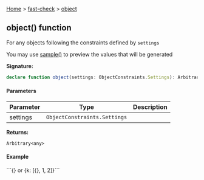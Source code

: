 [Home](/) &gt; [fast-check](../fast-check.md) &gt; [object](object_1.md)

## object() function

For any objects following the constraints defined by `settings`

You may use [sample()](sample.md) to preview the values that will be generated

<b>Signature:</b>

```typescript
declare function object(settings: ObjectConstraints.Settings): Arbitrary<any>;
```

#### Parameters

|  Parameter | Type | Description |
|  --- | --- | --- |
|  settings | <code>ObjectConstraints.Settings</code> |  |

<b>Returns:</b>

`Arbitrary<any>`

#### Example

\`\`\`<!-- -->{<!-- -->} or {<!-- -->k: \[{<!-- -->}<!-- -->, 1, 2\]<!-- -->}<!-- -->\`\`\`

